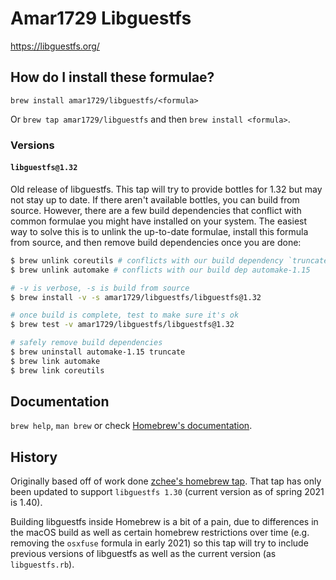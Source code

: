 # Amar1729 Libguestfs

https://libguestfs.org/

## How do I install these formulae?

`brew install amar1729/libguestfs/<formula>`

Or `brew tap amar1729/libguestfs` and then `brew install <formula>`.

### Versions

#### `libguestfs@1.32`

Old release of libguestfs. This tap will try to provide bottles for 1.32 but may not stay up to date. If there aren't available bottles, you can build from source. However, there are a few build dependencies that conflict with common formulae you might have installed on your system. The easiest way to solve this is to unlink the up-to-date formulae, install this formula from source, and then remove build dependencies once you are done:

```bash
$ brew unlink coreutils # conflicts with our build dependency `truncate`
$ brew unlink automake # conflicts with our build dep automake-1.15

# -v is verbose, -s is build from source
$ brew install -v -s amar1729/libguestfs/libguestfs@1.32

# once build is complete, test to make sure it's ok
$ brew test -v amar1729/libguestfs/libguestfs@1.32

# safely remove build dependencies
$ brew uninstall automake-1.15 truncate
$ brew link automake
$ brew link coreutils
```

## Documentation

`brew help`, `man brew` or check [Homebrew's documentation](https://docs.brew.sh).

## History

Originally based off of work done [zchee's homebrew tap](https://github.com/zchee/homebrew-libguestfs).
That tap has only been updated to support `libguestfs 1.30` (current version as of spring 2021 is 1.40).

Building libguestfs inside Homebrew is a bit of a pain, due to differences in the macOS build as well as certain homebrew restrictions over time (e.g. removing the `osxfuse` formula in early 2021) so this tap will try to include previous versions of libguestfs as well as the current version (as `libguestfs.rb`).
